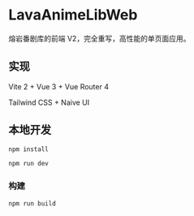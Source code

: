 # LavaAnimeLibWeb

熔岩番剧库的前端 V2，完全重写，高性能的单页面应用。

## 实现

Vite 2 + Vue 3 + Vue Router 4

Tailwind CSS + Naive UI

## 本地开发

```sh
npm install
```


```sh
npm run dev
```

### 构建

```sh
npm run build
```
